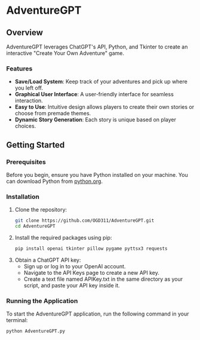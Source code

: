 # AdventureGPT

## Overview
AdventureGPT leverages ChatGPT's API, Python, and Tkinter to create an interactive "Create Your Own Adventure" game.

### Features
- **Save/Load System**: Keep track of your adventures and pick up where you left off.
- **Graphical User Interface**: A user-friendly interface for seamless interaction.
- **Easy to Use**: Intuitive design allows players to create their own stories or choose from premade themes.
- **Dynamic Story Generation**: Each story is unique based on player choices.

## Getting Started

### Prerequisites
Before you begin, ensure you have Python installed on your machine. You can download Python from [python.org](https://www.python.org/downloads/).

### Installation

1. Clone the repository:
   ```bash
   git clone https://github.com/OGD311/AdventureGPT.git
   cd AdventureGPT

2. Install the required packages using pip:
   ```bash
   pip install openai tkinter pillow pygame pyttsx3 requests

2. Obtain a ChatGPT API key:
   - Sign up or log in to your OpenAI account.
   - Navigate to the API Keys page to create a new API key.
   - Create a text file named APIKey.txt in the same directory as your script, and paste your API key inside it.

### Running the Application
To start the AdventureGPT application, run the following command in your terminal:
   ```bash
   python AdventureGPT.py
